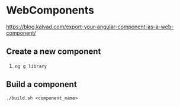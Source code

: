 # WebComponents

https://blog.kalvad.com/export-your-angular-component-as-a-web-component/

## Create a new component
1. `ng g library `

## Build a component
`./build.sh <component_name>`